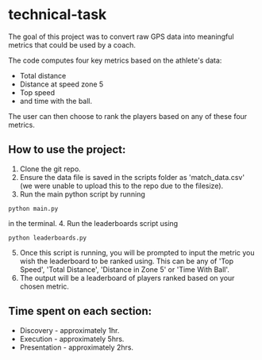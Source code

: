 # technical-task

The goal of this project was to convert raw GPS data into meaningful metrics that could be used by a coach. 

The code computes four key metrics based on the athlete's data:
* Total distance
* Distance at speed zone 5
* Top speed
* and time with the ball.

The user can then choose to rank the players based on any of these four metrics. 

## How to use the project: 

1. Clone the git repo.
2. Ensure the data file is saved in the scripts folder as 'match_data.csv' (we were unable to upload this to the repo due to the filesize).
3. Run the main python script by running
```
python main.py
```
in the terminal.
4. Run the leaderboards script using 
```
python leaderboards.py
```
5. Once this script is running, you will be prompted to input the metric you wish the leaderboard to be ranked using. This can be any of 'Top Speed', 'Total Distance', 'Distance in Zone 5' or 'Time With Ball'.
6. The output will be a leaderboard of players ranked based on your chosen metric.

## Time spent on each section: 
* Discovery - approximately 1hr.
* Execution - approximately 5hrs.
* Presentation - approximately 2hrs. 
